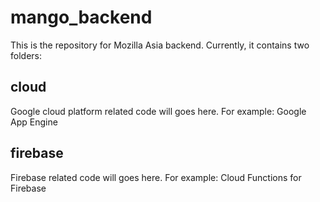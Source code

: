 # mango_backend
This is the repository for Mozilla Asia backend. Currently, it contains two folders:

## cloud
Google cloud platform related code will goes here. For example: Google App Engine

## firebase
Firebase related code will goes here. For example: Cloud Functions for Firebase
